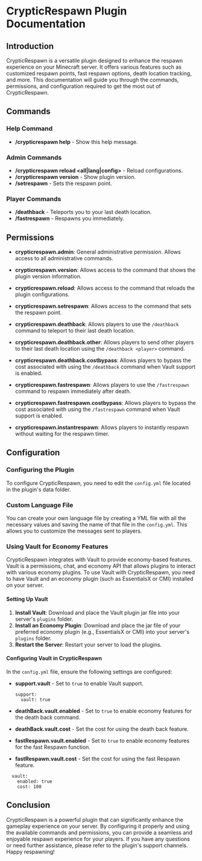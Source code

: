 # CrypticRespawn Plugin Documentation

## Introduction
CrypticRespawn is a versatile plugin designed to enhance the respawn experience on your Minecraft server. It offers various features such as customized respawn points, fast respawn options, death location tracking, and more. This documentation will guide you through the commands, permissions, and configuration required to get the most out of CrypticRespawn.

## Commands

### Help Command
- **/crypticrespawn help** - Show this help message.

### Admin Commands
- **/crypticrespawn reload <all|lang|config>** - Reload configurations.
- **/crypticrespawn version** - Show plugin version.
- **/setrespawn** - Sets the respawn point.

### Player Commands
- **/deathback** - Teleports you to your last death location.
- **/fastrespawn** - Respawns you immediately.

## Permissions

- **crypticrespawn.admin**: General administrative permission. Allows access to all administrative commands.
- **crypticrespawn.version**: Allows access to the command that shows the plugin version information.
- **crypticrespawn.reload**: Allows access to the command that reloads the plugin configurations.
- **crypticrespawn.setrespawn**: Allows access to the command that sets the respawn point.

- **crypticrespawn.deathback**: Allows players to use the `/deathback` command to teleport to their last death location.
- **crypticrespawn.deathback.other**: Allows players to send other players to their last death location using the `/deathback <player>` command.
- **crypticrespawn.deathback.costbypass**: Allows players to bypass the cost associated with using the `/deathback` command when Vault support is enabled.

- **crypticrespawn.fastrespawn**: Allows players to use the `/fastrespawn` command to respawn immediately after death.
- **crypticrespawn.fastrespawn.costbypass**: Allows players to bypass the cost associated with using the `/fastrespawn` command when Vault support is enabled.

- **crypticrespawn.instantrespawn**: Allows players to instantly respawn without waiting for the respawn timer.

## Configuration

### Configuring the Plugin
To configure CrypticRespawn, you need to edit the `config.yml` file located in the plugin's data folder.

### Custom Language File
You can create your own language file by creating a YML file with all the necessary values and saving the name of that file in the `config.yml`. This allows you to customize the messages sent to players.

### Using Vault for Economy Features
CrypticRespawn integrates with Vault to provide economy-based features. Vault is a permissions, chat, and economy API that allows plugins to interact with various economy plugins. To use Vault with CrypticRespawn, you need to have Vault and an economy plugin (such as EssentialsX or CMI) installed on your server.

#### Setting Up Vault
1. **Install Vault**: Download and place the Vault plugin jar file into your server's `plugins` folder.
2. **Install an Economy Plugin**: Download and place the jar file of your preferred economy plugin (e.g., EssentialsX or CMI) into your server's `plugins` folder.
3. **Restart the Server**: Restart your server to load the plugins.

#### Configuring Vault in CrypticRespawn
In the `config.yml` file, ensure the following settings are configured:
- **support.vault** - Set to `true` to enable Vault support.
  
  ```
  support:
    vault: true
  ```
- **deathBack.vault.enabled** - Set to `true` to enable economy features for the death back command.
- **deathBack.vault.cost** - Set the cost for using the death back feature.
- **fastRespawn.vault.enabled** - Set to `true` to enable economy features for the fast Respawn function.
- **fastRespawn.vault.cost** - Set the cost for using the fast Respawn feature.

```
  vault:
    enabled: true
    cost: 100
```

## Conclusion
CrypticRespawn is a powerful plugin that can significantly enhance the gameplay experience on your server. By configuring it properly and using the available commands and permissions, you can provide a seamless and enjoyable respawn experience for your players. If you have any questions or need further assistance, please refer to the plugin's support channels. Happy respawning!
